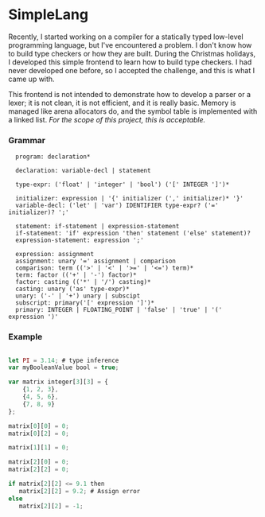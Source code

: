 # SimpleLang

Recently, I started working on a compiler for a statically typed low-level programming language, 
but I've encountered a problem. I don't know how to build type checkers or how they are built.
During the Christmas holidays, I developed this simple frontend to learn how to build type checkers. 
I had never developed one before, so I accepted the challenge, and this is what I came up with.

This frontend is not intended to demonstrate how to develop a parser or a lexer; 
it is not clean, it is not efficient, and it is really basic. 
Memory is managed like arena allocators do, 
and the symbol table is implemented with a linked list. 
*For the scope of this project, this is acceptable.*

### Grammar

```
  program: declaration*

  declaration: variable-decl | statement

  type-expr: ('float' | 'integer' | 'bool') ('[' INTEGER ']')*
             
  initializer: expression | '{' initializer (',' initializer)* '}'
  variable-decl: ('let' | 'var') IDENTIFIER type-expr? ('=' initializer)? ';'

  statement: if-statement | expression-statement
  if-statement: 'if' expression 'then' statement ('else' statement)? 
  expression-statement: expression ';'

  expression: assignment
  assignment: unary '=' assignment | comparison
  comparison: term (('>' | '<' | '>=' | '<=') term)*
  term: factor (('+' | '-') factor)*
  factor: casting (('*' | '/') casting)*
  casting: unary ('as' type-expr)*
  unary: ('-' | '+') unary | subscipt
  subscript: primary('[' expression ']')*
  primary: INTEGER | FLOATING_POINT | 'false' | 'true' | '(' expression ')'

```

### Example

```js

let PI = 3.14; # type inference
var myBooleanValue bool = true;

var matrix integer[3][3] = {
    {1, 2, 3},
    {4, 5, 6},
    {7, 8, 9}
};

matrix[0][0] = 0;
matrix[0][2] = 0;

matrix[1][1] = 0;

matrix[2][0] = 0;
matrix[2][2] = 0;

if matrix[2][2] <= 9.1 then
   matrix[2][2] = 9.2; # Assign error
else
   matrix[2][2] = -1;


```
